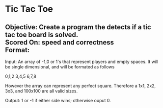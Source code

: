 Tic Tac Toe
===========
Objective: Create a program the detects if a tic tac toe board is solved.   
Scored On: speed and correctness   
Format: 
-------
Input: An array of -1,0 or 1's that represent players and empty spaces.
  It will be single dimensional, and will be formated as follows 
      
  0,1,2
  3,4,5
  6,7,8

However the array can represent any perfect square. Therefore a 1x1, 2x2, 3x3, and 100x100 are all valid sizes.

Output: 1 or -1 if either side wins; otherwise ouput 0.

